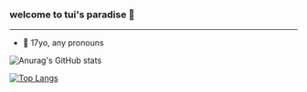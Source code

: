 ### welcome to tui's paradise 🐸
---
- 🌹 17yo, any pronouns




![Anurag's GitHub stats](https://github-readme-stats.vercel.app/api?username=tuisapo&show_icons=true&theme=dracula)


[![Top Langs](https://github-readme-stats.vercel.app/api/top-langs/?username=tuisapo&layout=compact)](https://github.com/anuraghazra/github-readme-stats)
